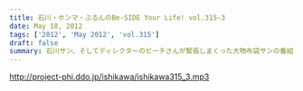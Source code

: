```yaml
---
title: 石川・ホンマ・ぶるんのBe-SIDE Your Life! vol.315-3
date: May 18, 2012
tags: ['2012', 'May 2012', 'vol.315']
draft: false
summary: 石川サン、そしてディレクターのビーチさんが緊張しまくった大物布袋サンの番組・・・そちらはニッポン放送のＨＰから要チェックです。知恵袋コーナー！？いや「ベストアンサー」がホンマさんのお気に入りに追加されたようです。ＮＡＭＡＥ
---
```


http://project-phi.ddo.jp/ishikawa/ishikawa315_3.mp3